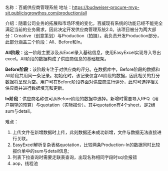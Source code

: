 名称：百威供应商管理系统   地址：https://budweiser-procure-mvp-sit.publicisgrowthos.com/production/all

介绍：随着公司业务的拓展和市场环境的变化，百威现有系统的功能已经不能完全满足当前的业务需求，因此决定开发供应商管理系统2.0。该项目被分为两大部分：Creative（创意策划）与Production（拍摄）。我负责开发Production部分，此部分涵盖三个阶段：All、Before和In。

**All阶段**：这一阶段主要涉及从Excel录入基础信息，使用EasyExcel实现导入导出excel。All阶段的数据构成了供应商信息的基础框架。

**Before阶段**：该阶段专注于对供应商的评分。在数据库中，Before阶段的数据和All阶段共用同一条记录。初始化时，该记录仅含All阶段的数据，因此相关的打分数据将呈现为空。用户可在Before阶段界面对供应商进行评分，此时可选择相关供应商并进行数据填充和更新。

**In阶段**：供应商名称仅可从Before阶段的数据中选择。新增时需要导入RFQ（用户期望的预算）与quotation（实际报价）。其中quotation有4个sheet，是2组sum与detail。

难点：

1. 上传文件在新增数据时上传，此刻数据还未成功新增，文件与数据无法直接进行关联。
2. EasyExcel解析复杂表格quotation，比较两条Production-In的数据同时比较报价单中的sum与detail信息;
3. 列表下拉查询时需要走联表查询，出现名称相同字段时sql会报错
4. aop，线程池